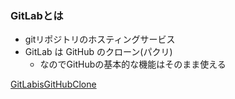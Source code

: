 ### GitLabとは
- gitリポジトリのホスティングサービス
- GitLab は GitHub のクローン(パクリ)
  - なのでGitHubの基本的な機能はそのまま使える

[GitLabisGitHubClone](./resources/gitlabisclone.png)
